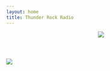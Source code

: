 ```yaml
---
layout: home
title: Thunder Rock Radio
---
```


<header id="header">
	<img class="logo" src="{{ 'assets/images/thunder-rock-logo-and-tag.png' | relative_url }}" />
</header>

<p>
<img class="coming-soon" src="{{ 'assets/images/home/live-stream-coming-soon.png' | relative_url }}" />
</p>

<!--
<div id="stream-container">
  <div id="stream-button" class="stream-button play">
    <div id="stream-button-text"><i class="fa fa-play"></i> &nbsp;Play</div>
    <div id="playing" class="playing">
      <div class="rect1"></div>
      <div class="rect2"></div>
      <div class="rect3"></div>
      <div class="rect4"></div>
      <div class="rect5"></div>
    </div>
  </div>
</div>
-->